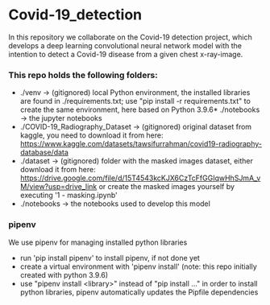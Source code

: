# Covid-19_detection
In this repository we collaborate on the Covid-19 detection project, which develops a deep learning convolutional neural network model with the intention to detect a Covid-19 disease from a given chest x-ray-image.

### This repo holds the following folders:
* ./venv -> (gitignored) local Python environment, the installed libraries are found in ./requirements.txt; use "pip install -r requirements.txt" to create the same environment, here based on Python 3.9.6* ./notebooks -> the jupyter notebooks
* ./COVID-19_Radiography_Dataset -> (gitignored) original dataset from kaggle, you need to download it from here: https://www.kaggle.com/datasets/tawsifurrahman/covid19-radiography-database/data 
* ./dataset -> (gitignored) folder with the masked images dataset, either download it from here: https://drive.google.com/file/d/15T4543kcKJX6CzTcFfGGIqwHhSJmA_vM/view?usp=drive_link
or create the masked images yourself by executing '1 - masking.ipynb'
* ./notebooks -> the notebooks used to develop this model

### pipenv
We use pipenv for managing installed python libraries
* run 'pip install pipenv' to install pipenv, if not done yet
* create a virtual environment with 'pipenv install' (note: this repo initially created with python 3.9.6)
* use "pipenv install \<library\>" instead of "pip install ..." in order to install python libraries, pipenv automatically updates the Pipfile dependencies
